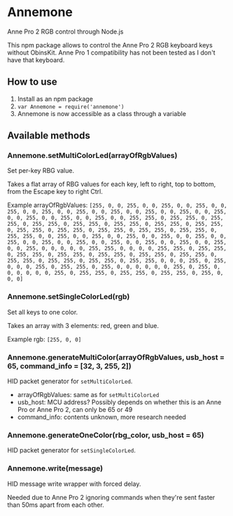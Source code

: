 # Annemone

Anne Pro 2 RGB control through Node.js

This npm package allows to control the Anne Pro 2 RGB keyboard keys without ObinsKit. Anne Pro 1 compatibility has not been tested as I don't have that keyboard.

## How to use

1. Install as an npm package
2. `var Annemone = require('annemone')`
3. Annemone is now accessible as a class through a variable

## Available methods

### Annemone.setMultiColorLed(arrayOfRgbValues)

Set per-key RBG value.

Takes a flat array of RBG values for each key, left to right, top to bottom, from the Escape key to right Ctrl.

Example arrayOfRgbValues: `[255, 0, 0, 255, 0, 0, 255, 0, 0, 255, 0, 0, 255, 0, 0, 255, 0, 0, 255, 0, 0, 255, 0, 0, 255, 0, 0, 255, 0, 0, 255, 0, 0, 255, 0, 0, 255, 0, 0, 255, 0, 0, 255, 255, 0, 255, 255, 0, 255, 255, 0, 255, 255, 0, 255, 255, 0, 255, 255, 0, 255, 255, 0, 255, 255, 0, 255, 255, 0, 255, 255, 0, 255, 255, 0, 255, 255, 0, 255, 255, 0, 255, 255, 0, 0, 255, 0, 0, 255, 0, 0, 255, 0, 0, 255, 0, 0, 255, 0, 0, 255, 0, 0, 255, 0, 0, 255, 0, 0, 255, 0, 0, 255, 0, 0, 255, 0, 0, 255, 0, 0, 255, 0, 0, 0, 0, 0, 255, 255, 0, 0, 0, 0, 255, 255, 0, 255, 255, 0, 255, 255, 0, 255, 255, 0, 255, 255, 0, 255, 255, 0, 255, 255, 0, 255, 255, 0, 255, 255, 0, 255, 255, 0, 255, 255, 0, 0, 0, 255, 0, 255, 0, 0, 0, 255, 0, 255, 255, 0, 255, 0, 0, 0, 0, 0, 0, 255, 0, 255, 0, 0, 0, 0, 0, 0, 255, 0, 255, 255, 0, 255, 255, 0, 255, 255, 0, 255, 0, 0, 0]`

### Annemone.setSingleColorLed(rgb)

Set all keys to one color.

Takes an array with 3 elements: red, green and blue.

Example rgb: `[255, 0, 0]`

### Annemone.generateMultiColor(arrayOfRgbValues, usb_host = 65, command_info = [32, 3, 255, 2])

HID packet generator for `setMultiColorLed`.

- arrayOfRgbValues: same as for `setMultiColorLed`
- usb_host: MCU address? Possibly depends on whether this is an Anne Pro or Anne Pro 2, can only be 65 or 49
- command_info: contents unknown, more research needed

### Annemone.generateOneColor(rbg_color, usb_host = 65)

HID packet generator for `setSingleColorLed`.

### Annemone.write(message)

HID message write wrapper with forced delay.

Needed due to Anne Pro 2 ignoring commands when they're sent faster than 50ms apart from each other.
